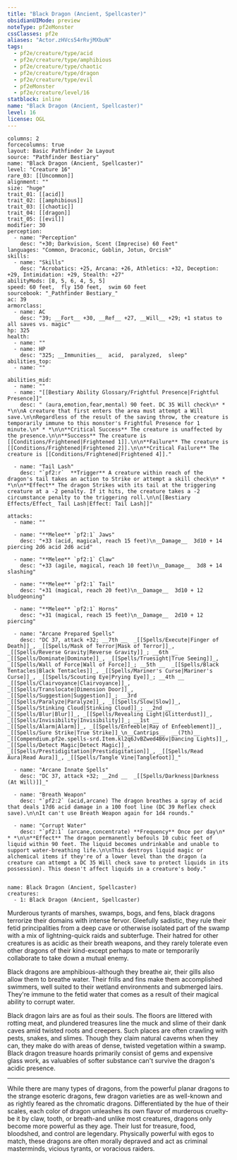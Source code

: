 ```yaml
---
title: "Black Dragon (Ancient, Spellcaster)"
obsidianUIMode: preview
noteType: pf2eMonster
cssClasses: pf2e
aliases: "Actor.zHVcs54rRvjMXbuN" 
tags:
  - pf2e/creature/type/acid
  - pf2e/creature/type/amphibious
  - pf2e/creature/type/chaotic
  - pf2e/creature/type/dragon
  - pf2e/creature/type/evil
  - pf2eMonster
  - pf2e/creature/level/16
statblock: inline
name: "Black Dragon (Ancient, Spellcaster)"
level: 16
license: OGL
---
```


```statblock
columns: 2
forcecolumns: true
layout: Basic Pathfinder 2e Layout
source: "Pathfinder Bestiary"
name: "Black Dragon (Ancient, Spellcaster)"
level: "Creature 16"
rare_03: [[Uncommon]]
alignment: ""
size: "huge"
trait_01: [[acid]]
trait_02: [[amphibious]]
trait_03: [[chaotic]]
trait_04: [[dragon]]
trait_05: [[evil]]
modifier: 30
perception:
  - name: "Perception"
    desc: "+30; Darkvision, Scent (Imprecise) 60 Feet"
languages: "Common, Draconic, Goblin, Jotun, Orcish"
skills:
  - name: "Skills"
    desc: "Acrobatics: +25, Arcana: +26, Athletics: +32, Deception: +29, Intimidation: +29, Stealth: +27"
abilityMods: [8, 5, 6, 4, 5, 5]
speed: 60 feet,  fly 150 feet,  swim 60 feet
sourcebook: "_Pathfinder Bestiary_"
ac: 39
armorclass:
  - name: AC
    desc: "39; __Fort__ +30, __Ref__ +27, __Will__ +29; +1 status to all saves vs. magic"
hp: 325
health:
  - name: ""
  - name: HP
    desc: "325; __Immunities__  acid,  paralyzed,  sleep"
abilities_top:
  - name: ""

abilities_mid:
  - name: ""
  - name: "[[Bestiary Ability Glossary/Frightful Presence|Frightful Presence]]"
    desc: " (aura,emotion,fear,mental) 90 feet. DC 35 Will check\n* * *\n\nA creature that first enters the area must attempt a Will save.\n\nRegardless of the result of the saving throw, the creature is temporarily immune to this monster's Frightful Presence for 1 minute.\n* * *\n\n**Critical Success** The creature is unaffected by the presence.\n\n**Success** The creature is [[Conditions/Frightened|Frightened 1]].\n\n**Failure** The creature is [[Conditions/Frightened|Frightened 2]].\n\n**Critical Failure** The creature is [[Conditions/Frightened|Frightened 4]]."

  - name: "Tail Lash"
    desc: "`pf2:r`  **Trigger** A creature within reach of the dragon's tail takes an action to Strike or attempt a skill check\n* * *\n\n**Effect** The dragon Strikes with its tail at the triggering creature at a -2 penalty. If it hits, the creature takes a -2 circumstance penalty to the triggering roll.\n\n[[Bestiary Effects/Effect_ Tail Lash|Effect: Tail Lash]]"

attacks:
  - name: ""

  - name: "**Melee** `pf2:1` Jaws"
    desc: "+33 (acid, magical, reach 15 feet)\n__Damage__  3d10 + 14 piercing 2d6 acid 2d6 acid"

  - name: "**Melee** `pf2:1` Claw"
    desc: "+33 (agile, magical, reach 10 feet)\n__Damage__  3d8 + 14 slashing"

  - name: "**Melee** `pf2:1` Tail"
    desc: "+31 (magical, reach 20 feet)\n__Damage__  3d10 + 12 bludgeoning"

  - name: "**Melee** `pf2:1` Horns"
    desc: "+31 (magical, reach 15 feet)\n__Damage__  2d10 + 12 piercing"

  - name: "Arcane Prepared Spells"
    desc: "DC 37, attack +32; __7th __  _[[Spells/Execute|Finger of Death]]_, _[[Spells/Mask of Terror|Mask of Terror]]_, _[[Spells/Reverse Gravity|Reverse Gravity]]_; __6th __  _[[Spells/Dominate|Dominate]]_, _[[Spells/Truesight|True Seeing]]_, _[[Spells/Wall of Force|Wall of Force]]_; __5th __  _[[Spells/Black Tentacles|Black Tentacles]]_, _[[Spells/Mariner's Curse|Mariner's Curse]]_, _[[Spells/Scouting Eye|Prying Eye]]_; __4th __  _[[Spells/Clairvoyance|Clairvoyance]]_, _[[Spells/Translocate|Dimension Door]]_, _[[Spells/Suggestion|Suggestion]]_; __3rd __  _[[Spells/Paralyze|Paralyze]]_, _[[Spells/Slow|Slow]]_, _[[Spells/Stinking Cloud|Stinking Cloud]]_; __2nd __  _[[Spells/Blur|Blur]]_, _[[Spells/Revealing Light|Glitterdust]]_, _[[Spells/Invisibility|Invisibility]]_; __1st __  _[[Spells/Alarm|Alarm]]_, _[[Spells/Enfeeble|Ray of Enfeeblement]]_, _[[Spells/Sure Strike|True Strike]]_\n__Cantrips__  __(7th)__ _[[Compendium.pf2e.spells-srd.Item.kl2q6JvBZwed4B6v|Dancing Lights]]_, _[[Spells/Detect Magic|Detect Magic]]_, _[[Spells/Prestidigitation|Prestidigitation]]_, _[[Spells/Read Aura|Read Aura]]_, _[[Spells/Tangle Vine|Tanglefoot]]_"

  - name: "Arcane Innate Spells"
    desc: "DC 37, attack +32; __2nd __  _[[Spells/Darkness|Darkness (At Will)]]_"

  - name: "Breath Weapon"
    desc: "`pf2:2` (acid,arcane) The dragon breathes a spray of acid that deals 17d6 acid damage in a 100 foot line (DC 39 Reflex check save).\n\nIt can't use Breath Weapon again for 1d4 rounds."

  - name: "Corrupt Water"
    desc: "`pf2:1` (arcane,concentrate) **Frequency** Once per day\n* * *\n\n**Effect** The dragon permanently befouls 10 cubic feet of liquid within 90 feet. The liquid becomes undrinkable and unable to support water-breathing life.\n\nThis destroys liquid magic or alchemical items if they're of a lower level than the dragon (a creature can attempt a DC 35 Will check save to protect liquids in its possession). This doesn't affect liquids in a creature's body."
 
```

```encounter-table
name: Black Dragon (Ancient, Spellcaster)
creatures:
  - 1: Black Dragon (Ancient, Spellcaster)
```



Murderous tyrants of marshes, swamps, bogs, and fens, black dragons terrorize their domains with intense fervor. Gleefully sadistic, they rule their fetid principalities from a deep cave or otherwise isolated part of the swamp with a mix of lightning-quick raids and subterfuge. Their hatred for other creatures is as acidic as their breath weapons, and they rarely tolerate even other dragons of their kind-except perhaps to mate or temporarily collaborate to take down a mutual enemy.

Black dragons are amphibious-although they breathe air, their gills also allow them to breathe water. Their frills and fins make them accomplished swimmers, well suited to their wetland environments and submerged lairs. They're immune to the fetid water that comes as a result of their magical ability to corrupt water.

Black dragon lairs are as foul as their souls. The floors are littered with rotting meat, and plundered treasures line the muck and slime of their dank caves amid twisted roots and creepers. Such places are often crawling with pests, snakes, and slimes. Though they claim natural caverns when they can, they make do with areas of dense, twisted vegetation within a swamp. Black dragon treasure hoards primarily consist of gems and expensive glass work, as valuables of softer substance can't survive the dragon's acidic presence.

* * *

While there are many types of dragons, from the powerful planar dragons to the strange esoteric dragons, few dragon varieties are as well-known and as rightly feared as the chromatic dragons. Differentiated by the hue of their scales, each color of dragon unleashes its own flavor of murderous cruelty-be it by claw, tooth, or breath-and unlike most creatures, dragons only become more powerful as they age. Their lust for treasure, food, bloodshed, and control are legendary. Physically powerful with egos to match, these dragons are often morally depraved and act as criminal masterminds, vicious tyrants, or voracious raiders.
